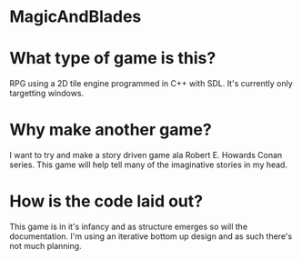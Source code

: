 MagicAndBlades
==============

What type of game is this?
==============
RPG using a 2D tile engine programmed in C++ with SDL. It's currently only targetting windows. 

Why make another game?
==============
I want to try and make a story driven game ala Robert E. Howards Conan series. This game will help tell many of the imaginative stories in my head. 

How is the code laid out? 
==============
This game is in it's infancy and as structure emerges so will the documentation. I'm using an iterative bottom up design and as such there's not much planning. 

